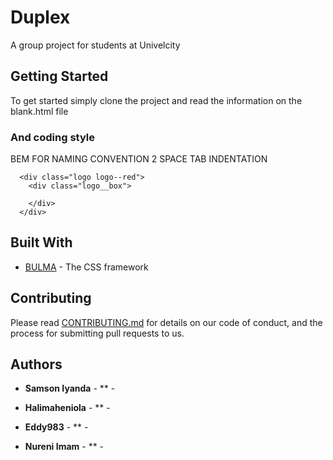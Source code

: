 # Duplex

A group project for students at Univelcity 

## Getting Started

To get started simply clone the project and read the information on the blank.html file


### And coding style 

BEM FOR NAMING CONVENTION
2 SPACE TAB INDENTATION

```
  <div class="logo logo--red">
    <div class="logo__box">
      
    </div>
  </div>
```



## Built With

* [BULMA](http://www.bulma.io) - The CSS framework 

## Contributing

Please read [CONTRIBUTING.md](https://gist.github.com/PurpleBooth/b24679402957c63ec426) for details on our code of conduct, and the process for submitting pull requests to us.


## Authors

* **Samson Iyanda** - ** - [](https://github.com/samcyn)

* **Halimaheniola** - ** - [](https://github.com/halimaheniola)

* **Eddy983** - ** - [](https://github.com/eddy983)

* **Nureni Imam** - ** - [](https://github.com/Nurxni)

